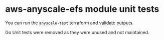 # aws-anyscale-efs module unit tests

You can run the `anyscale-test` terraform and validate outputs.

Go Unit tests were removed as they were unused and not maintained.
